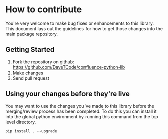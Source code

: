 # How to contribute

You're very welcome to make bug fixes or enhancements to this library. This document 
lays out the guidelines for how to get those changes into the main package repository.
 
## Getting Started
 
1. Fork the repository on github: https://github.com/DaveTCode/confluence-python-lib
2. Make changes
3. Send pull request

## Using your changes before they're live

You may want to use the changes you've made to this library before the merging/review
process has been completed. To do this you can install it into the global python 
environment by running this command from the top level directory.
```
pip install . --upgrade
```